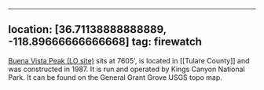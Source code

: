 
---
location: [36.71138888888889, -118.89666666666668]
tag: firewatch
---

[Buena Vista Peak (LO site)](http://www.peakbagging.com/CALookoutPhotos/BuenaVista.html) sits at 7605', is located in [[Tulare County]] and was constructed in 1987. It is run and operated by Kings Canyon National Park. It can be found on the General Grant Grove USGS topo map.
